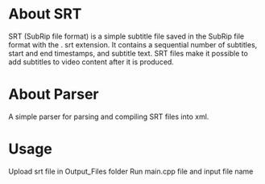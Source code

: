 # About SRT
SRT (SubRip file format) is a simple subtitle file saved in the SubRip file format with the . srt extension. It contains a sequential number of subtitles, start and end timestamps, and subtitle text. SRT files make it possible to add subtitles to video content after it is produced.  
# About Parser
A simple parser for parsing and compiling SRT files into xml.
# Usage
Upload srt file in Output_Files folder
Run main.cpp file and input file name
